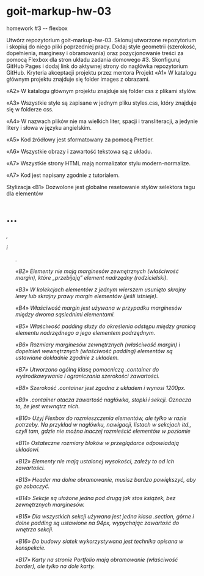 # goit-markup-hw-03
homework #3
-- flexbox

Utwórz repozytorium goit-markup-hw-03.
Sklonuj utworzone repozytorium i skopiuj do niego pliki poprzedniej pracy.
Dodaj style geometrii (szerokość, dopełnienia, marginesy i obramowania) oraz pozycjonowanie treści za pomocą Flexbox dla stron układu zadania domowego #3.
Skonfiguruj GitHub Pages i dodaj link do aktywnej strony do nagłówka repozytorium GitHub.
Kryteria akceptacji projektu przez mentora
Projekt
«A1» W katalogu głównym projektu znajduje się folder images z obrazami.

«A2» W katalogu głównym projektu znajduje się folder css z plikami stylów.

«A3» Wszystkie style są zapisane w jednym pliku styles.css, który znajduje się w folderze css.

«A4» W nazwach plików nie ma wielkich liter, spacji i transliteracji, a jedynie litery i słowa w języku angielskim.

«A5» Kod źródłowy jest sformatowany za pomocą Prettier.

«A6» Wszystkie obrazy i zawartość tekstowa są z układu.

«A7» Wszystkie strony HTML mają normalizator stylu modern-normalize.

«A7» Kod jest napisany zgodnie z tutorialem.

Stylizacja
«B1» Dozwolone jest globalne resetowanie stylów selektora tagu dla elementów <h1>...<h6>, <p> i <ul>.

«B2» Elementy nie mają marginesów zewnętrznych (właściwość margin), które „przebijają” element nadrzędny (rodzicielski).

«B3» W kolekcjach elementów z jednym wierszem usunięto skrajny lewy lub skrajny prawy margin elementów (jeśli istnieje).

«B4» Właściwość margin jest używana w przypadku marginesów między dwoma sąsiednimi elementami.

«B5» Właściwość padding służy do określenia odstępu między granicą elementu nadrzędnego a jego elementem podrzędnym.

«B6» Rozmiary marginesów zewnętrznych (właściwość margin) i dopełnień wewnętrznych (właściwość padding) elementów są ustawiane dokładnie zgodnie z układem.

«B7» Utworzono ogólną klasę pomocniczą .container do wyśrodkowywania i ograniczania szerokości zawartości.

«B8» Szerokość .container jest zgodna z układem i wynosi 1200px.

«B9» .container otacza zawartość nagłówka, stopki i sekcji. Oznacza to, że jest wewnątrz nich.

«B10» Użyj Flexbox do rozmieszczenia elementów, ale tylko w razie potrzeby. Na przykład w nagłówku, nawigacji, listach w sekcjach itd., czyli tam, gdzie nie można inaczej rozmieścić elementów w poziomie

«B11» Ostateczne rozmiary bloków w przeglądarce odpowiadają układowi.

«B12» Elementy nie mają ustalonej wysokości, zależy to od ich zawartości.

«B13» Header ma dolne obramowanie, musisz bardzo powiększyć, aby go zobaczyć.

«B14» Sekcje są ułożone jedna pod drugą jak stos książek, bez zewnętrznych marginesów.

«B15» Dla wszystkich sekcji używana jest jedna klasa .section, górne i dolne padding są ustawione na 94px, wypychając zawartość do wnętrza sekcji.

«B16» Do budowy siatek wykorzystywana jest technika opisana w konspekcie.

«B17» Karty na stronie Portfolio mają obramowanie (właściwość border), ale tylko na dole karty.
